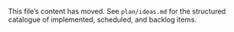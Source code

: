 This file’s content has moved. See `plan/ideas.md` for the structured catalogue of implemented, scheduled, and backlog items.
